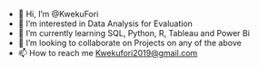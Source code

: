 - 👋 Hi, I’m @KwekuFori
- 👀 I’m interested in Data Analysis for Evaluation
- 🌱 I’m currently learning SQL, Python, R, Tableau and Power Bi
- 💞️ I’m looking to collaborate on Projects on any of the above
- 📫 How to reach me Kwekufori2019@gmail.com

<!---
KwekuFori/KwekuFori is a ✨ special ✨ repository because its `README.md` (this file) appears on your GitHub profile.
You can click the Preview link to take a look at your changes.
--->
